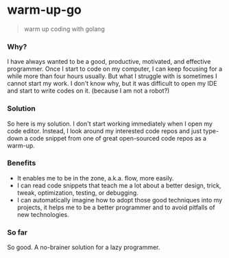 # warm-up-go
> warm up coding with golang

### Why?
I have always wanted to be a good, productive, motivated, and effective programmer. Once I start to code on my computer, I can keep focusing for a while more than four hours usually. But what I struggle with is sometimes I cannot start my work. I don't know why, but it was difficult to open my IDE and start to write codes on it. (because I am not a robot?)

### Solution
So here is my solution. I don't start working immediately when I open my code editor. Instead, I look around my interested code repos and just type-down a code snippet from one of great open-sourced code repos as a warm-up.

### Benefits
* It enables me to be in the zone, a.k.a. flow, more easily.
* I can read code snippets that teach me a lot about a better design, trick, tweak, optimization, testing, or debugging.
* I can automatically imagine how to adopt those good techniques into my projects, it helps me to be a better programmer and to avoid pitfalls of new technologies.

### So far
So good. A no-brainer solution for a lazy programmer.

